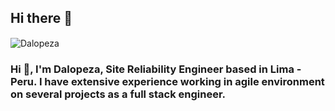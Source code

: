 ## Hi there 👋
<img src="http://dalopeza.epizy.com/dalopeza_2024.jpg" align="center" alt="Dalopeza">
&emsp;
<h3 align="left">Hi 👋, I'm Dalopeza, Site Reliability Engineer based in Lima - Peru. I have extensive experience working in agile environment on several projects as a full stack engineer.</h3>
&emsp;

<!--
**dalopeza/dalopeza** is a ✨ _special_ ✨ repository because its `README.md` (this file) appears on your GitHub profile.

Here are some ideas to get you started:

- 🔭 I’m currently working on ...
- 🌱 I’m currently learning ...
- 👯 I’m looking to collaborate on ...
- 🤔 I’m looking for help with ...
- 💬 Ask me about ...
- 📫 How to reach me: ...
- 😄 Pronouns: ...
- ⚡ Fun fact: ...
-->
